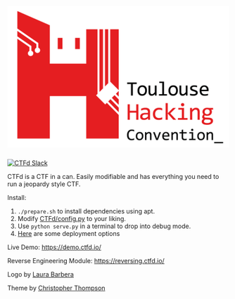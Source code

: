 ![](https://raw.githubusercontent.com/ToulouseHackingConvention/CTFd/master/CTFd/static/original/img/logo.png)
====

[![CTFd Slack](https://slack.ctfd.io/badge.svg)](https://slack.ctfd.io/)

CTFd is a CTF in a can. Easily modifiable and has everything you need to run a jeopardy style CTF.

Install: 
 1. `./prepare.sh` to install dependencies using apt.
 2. Modify [CTFd/config.py](https://github.com/isislab/CTFd/blob/master/CTFd/config.py) to your liking.
 3. Use `python serve.py` in a terminal to drop into debug mode.
 4. [Here](https://github.com/isislab/CTFd/wiki/Deployment) are some deployment options

Live Demo:
https://demo.ctfd.io/

Reverse Engineering Module:
https://reversing.ctfd.io/

Logo by [Laura Barbera](http://www.laurabb.com/)

Theme by [Christopher Thompson](https://github.com/breadchris)
